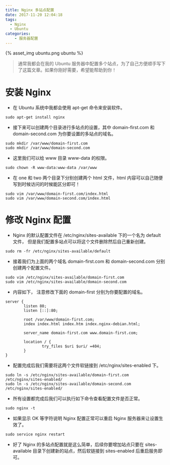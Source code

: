 ```yaml
---
title: Nginx 多站点配置
date: 2017-11-20 12:04:18
tags:
  - Nginx
  - Ubuntu
categories: 
	- 服务器配置
---
```


{% asset_img ubuntu.png ubuntu %}<!-- more -->

> 通常我都会在我的 Ubuntu 服务器中配置多个站点，为了自己方便顺手写下了这篇文章。如果你刚好需要，希望能帮助到你！

# 安装 Nginx

* 在 Ubuntu 系统中我都会使用 apt-get 命令来安装软件。

```
sudo apt-get install nginx
```

* 接下来可以创建两个目录进行多站点的设置，其中 domain-first.com 和domain-second.com 为你要设置的多站点的域名。

```
sudo mkdir /var/www/domain-first.com
sudo mkdir /var/www/domain-second.com
```

* 这里我们可以给 www 目录 www-data 的权限。

```
sudo chown -R www-data:www-data /var/www
```


* 在 one 和 two 两个目录下分别创建两个 html 文件，html 内容可以自己随便写到时候访问的时候能区分即可！

```
sudo vim /var/www/domain-first.com/index.html
sudo vim /var/www/domain-second.com/index.html
```

# 修改 Nginx 配置

* Nginx 的默认配置文件在 /etc/nginx/sites-available 下的一个名为 default 文件， 但是我们配置多站点可以将这个文件删除然后自己重新创建。

```
sudo rm -fr /etc/nginx/sites-available/default
```

* 接着我们为上面的两个域名 domain-first.com 和 domain-second.com 分别创建两个配置文件。

```
sudo vim /etc/nginx/sites-available/domain-first.com
sudo vim /etc/nginx/sites-available/domain-second.com
```

* 内容如下， 注意修改下面的 domain-first 分别为你要配置的域名。

```
server {
        listen 80;
        listen [::]:80;

        root /var/www/domain-first.com;
        index index.html index.htm index.nginx-debian.html;

        server_name domain-first.com www.domain-first.com;

        location / {
                try_files $uri $uri/ =404;
        }
}
```

* 配置完成后我们需要将这两个文件软链接到 /etc/nginx/sites-enabled 下。

```
sudo ln -s /etc/nginx/sites-available/domain-first.com /etc/nginx/sites-enabled/
sudo ln -s /etc/nginx/sites-available/domain-second.com /etc/nginx/sites-enabled/
```

* 所有设置都完成后我们可以执行如下命令查看配置文件是否正常。

```
sudo nginx -t
```

* 如果显示 OK 等字符说明 Nginx 配置正常可以重启 Nginx 服务器来让设置生效了。

```
sudo service nginx restart
```

* 好了 Nginx 的多站点配置就是这么简单，后续你要增加站点只要在 sites-available 目录下创建新的站点，然后软链接到 sites-enabled 后重启服务即可。